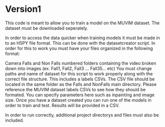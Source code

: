 # Version1
 
This code is meant to allow you to train a model on the MUVIM dataset. The dataset must be downloaded seperately.

In order to access the data quicker when training models it must be made in to an H5PY file format. This can be done with the datasetcreator script. In order for this to work you must have your files organized in the following format:

Camera
Falls and Non Falls
numbered folders containing the video broken down into images
(ex. Fall1, Fall2, Fall3 ... Fall35... etc) You must change paths and name of dataset for this script to work properly along with the correct file structure. This includes a labels CSVs. The CSV file should be located in the same folder as the Falls and NonFalls main directory. Please reference the MUVIM dataset labels CSVs to see how they should be formated. You can specify parameters here such as inpainting and image size.
Once you have a dataset created you can run one of the models in order to train and test. Results will be provided in a CSV.

In order to run correctly, additional project directorys and files must also be included.
